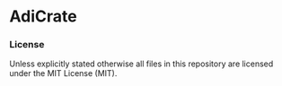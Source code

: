 # AdiCrate


### License

Unless explicitly stated otherwise all files in this repository are licensed under the MIT License (MIT).
